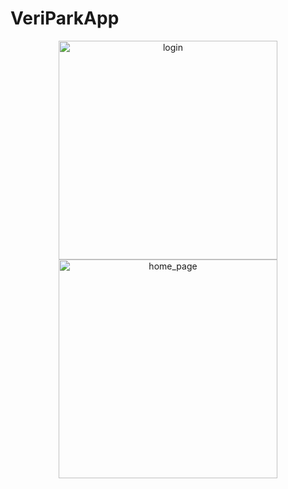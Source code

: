 # VeriParkApp
<p align="center">
  <img alt="login" src="https://user-images.githubusercontent.com/49796926/147390111-4d2f690c-c7f6-463f-86c4-5545ffa506f6.png" width="350"/>
  <img width="350" alt="home_page" src="https://user-images.githubusercontent.com/49796926/147390151-d0544d0a-b598-4929-b8be-f6bc2e472c01.png">
</p>
